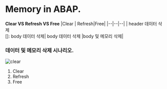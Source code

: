 
# Memory in  ABAP.


**Clear VS Refresh VS  Free**
|Clear | Refresh|Free|
|--|--|--|
| header 데이터 삭제<br/>[]: body 데이터 삭제| body 데이터 삭제 |body 및 메모리 삭제|
### 데이터 및 메모리 삭제 시나리오.
![clear](https://user-images.githubusercontent.com/44318904/48554399-a36fb600-e921-11e8-858a-57945f624c25.gif)

1. Clear
2. Refresh
3. Free
 
